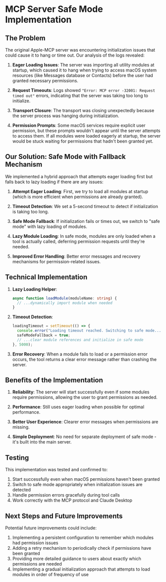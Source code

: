 # MCP Server Safe Mode Implementation

## The Problem

The original Apple-MCP server was encountering initialization issues that could cause it to hang or time out. Our analysis of the logs revealed:

1. **Eager Loading Issues**: The server was importing all utility modules at startup, which caused it to hang when trying to access macOS system resources (like Messages database or Contacts) before the user had granted necessary permissions.

2. **Request Timeouts**: Logs showed `"Error: MCP error -32001: Request timed out"` errors, indicating that the server was taking too long to initialize.

3. **Transport Closure**: The transport was closing unexpectedly because the server process was hanging during initialization.

4. **Permission Prompts**: Some macOS services require explicit user permission, but these prompts wouldn't appear until the server attempts to access them. If all modules were loaded eagerly at startup, the server would be stuck waiting for permissions that hadn't been granted yet.

## Our Solution: Safe Mode with Fallback Mechanism

We implemented a hybrid approach that attempts eager loading first but falls back to lazy loading if there are any issues:

1. **Attempt Eager Loading**: First, we try to load all modules at startup (which is more efficient when permissions are already granted).

2. **Timeout Detection**: We set a 5-second timeout to detect if initialization is taking too long.

3. **Safe Mode Fallback**: If initialization fails or times out, we switch to "safe mode" with lazy loading of modules.

4. **Lazy Module Loading**: In safe mode, modules are only loaded when a tool is actually called, deferring permission requests until they're needed.

5. **Improved Error Handling**: Better error messages and recovery mechanisms for permission-related issues.

## Technical Implementation

1. **Lazy Loading Helper**: 
   ```typescript
   async function loadModule(moduleName: string) {
     // ...dynamically import module when needed
   }
   ```

2. **Timeout Detection**:
   ```typescript
   loadingTimeout = setTimeout(() => {
     console.error("Loading timeout reached. Switching to safe mode...");
     safeModeFallback = true;
     // ...clear module references and initialize in safe mode
   }, 5000);
   ```

3. **Error Recovery**:
   When a module fails to load or a permission error occurs, the tool returns a clear error message rather than crashing the server.

## Benefits of the Implementation

1. **Reliability**: The server will start successfully even if some modules require permissions, allowing the user to grant permissions as needed.

2. **Performance**: Still uses eager loading when possible for optimal performance.

3. **Better User Experience**: Clearer error messages when permissions are missing.

4. **Simple Deployment**: No need for separate deployment of safe mode - it's built into the main server.

## Testing

This implementation was tested and confirmed to:

1. Start successfully even when macOS permissions haven't been granted
2. Switch to safe mode appropriately when initialization issues are detected
3. Handle permission errors gracefully during tool calls
4. Work correctly with the MCP protocol and Claude Desktop

## Next Steps and Future Improvements

Potential future improvements could include:

1. Implementing a persistent configuration to remember which modules had permission issues
2. Adding a retry mechanism to periodically check if permissions have been granted
3. Providing more detailed guidance to users about exactly which permissions are needed
4. Implementing a gradual initialization approach that attempts to load modules in order of frequency of use 